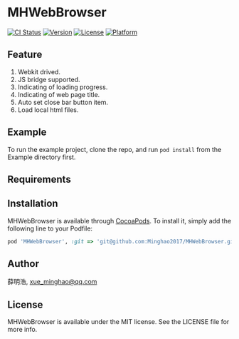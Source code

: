 # MHWebBrowser

[![CI Status](https://img.shields.io/travis/薛明浩/MHWebBrowser.svg?style=flat)](https://travis-ci.org/薛明浩/MHWebBrowser)
[![Version](https://img.shields.io/cocoapods/v/MHWebBrowser.svg?style=flat)](https://cocoapods.org/pods/MHWebBrowser)
[![License](https://img.shields.io/cocoapods/l/MHWebBrowser.svg?style=flat)](https://cocoapods.org/pods/MHWebBrowser)
[![Platform](https://img.shields.io/cocoapods/p/MHWebBrowser.svg?style=flat)](https://cocoapods.org/pods/MHWebBrowser)

## Feature

1. Webkit drived.
2. JS bridge supported.
3. Indicating of loading progress.
4. Indicating of web page title.
5. Auto set close bar button item.
6. Load local html files.

## Example

To run the example project, clone the repo, and run `pod install` from the Example directory first.

## Requirements

## Installation

MHWebBrowser is available through [CocoaPods](https://cocoapods.org). To install
it, simply add the following line to your Podfile:

```ruby
pod 'MHWebBrowser', :git => 'git@github.com:Minghao2017/MHWebBrowser.git'
```

## Author

薛明浩, xue_minghao@qq.com

## License

MHWebBrowser is available under the MIT license. See the LICENSE file for more info.
